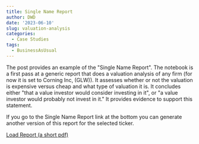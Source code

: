 ```yaml
---
title: Single Name Report
author: DWD
date: '2023-06-10'
slug: valuation-analysis
categories:
  - Case Studies
tags:
  - BusinessAsUsual
---
```



The post provides an example of the "Single Name Report". 
The notebook is a first pass at a generic report that does a valuation analysis of any firm (for now it is set to Corning Inc, (GLW)).  It assesses whether or not the valuation is expensive versus cheap and what type of valuation it is.  It concludes either "that a value investor would consider investing in it", or "a value investor would probably not invest in it." It provides evidence to support this statement.

If you go to the Single Name Report link at the bottom you can generate another version of this report for the selected ticker.  

[Load Report (a short pdf)](/docs/SingleNameReport_GLW.pdf)
